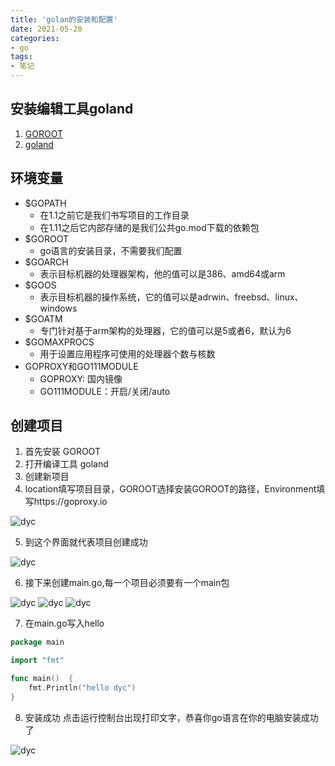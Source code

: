```yaml
---
title: 'golan的安装和配置'
date: 2021-05-20
categories:
- go
tags:
- 笔记
---
```




## 安装编辑工具goland
1. [GOROOT](https://golang.google.cn/)
2. [goland](https://www.jetbrains.com/go/)

## 环境变量
+ $GOPATH
    - 在1.1之前它是我们书写项目的工作目录
    - 在1.11之后它内部存储的是我们公共go.mod下载的依赖包
+ $GOROOT
    - go语言的安装目录，不需要我们配置
+ $GOARCH
    - 表示目标机器的处理器架构，他的值可以是386、amd64或arm
+ $GOOS 
    - 表示目标机器的操作系统，它的值可以是adrwin、freebsd、linux、windows
+ $GOATM
    - 专门针对基于arm架构的处理器，它的值可以是5或者6，默认为6
+ $GOMAXPROCS
    - 用于设置应用程序可使用的处理器个数与核数
+ GOPROXY和GO111MODULE
    - GOPROXY: 国内镜像
    - GO111MODULE：开启/关闭/auto

## 创建项目
1. 首先安装 GOROOT
2. 打开编译工具 goland
3. 创建新项目
4. location填写项目目录，GOROOT选择安装GOROOT的路径，Environment填写https://goproxy.io

<img src="https://webdyc.oss-cn-beijing.aliyuncs.com/blog/QQ%E6%88%AA%E5%9B%BE20210520141711.png" alt="dyc" title="dyc" class="zoom-custom-imgs">

5. 到这个界面就代表项目创建成功
<img src="https://webdyc.oss-cn-beijing.aliyuncs.com/blog/%E5%BE%AE%E4%BF%A1%E5%9B%BE%E7%89%87%E7%BC%96%E8%BE%91_20210520143612.jpg" alt="dyc" title="dyc" class="zoom-custom-imgs">

6. 接下来创建main.go,每一个项目必须要有一个main包
<img src="https://webdyc.oss-cn-beijing.aliyuncs.com/blog/QQ%E6%88%AA%E5%9B%BE20210520143948.png" alt="dyc" title="dyc" class="zoom-custom-imgs">
<img src="https://webdyc.oss-cn-beijing.aliyuncs.com/blog/QQ%E6%88%AA%E5%9B%BE20210520144033.png" alt="dyc" title="dyc" class="zoom-custom-imgs">
<img src="https://webdyc.oss-cn-beijing.aliyuncs.com/blog/QQ%E6%88%AA%E5%9B%BE20210520144117.png" alt="dyc" title="dyc" class="zoom-custom-imgs">

7. 在main.go写入hello
```go
package main

import "fmt"

func main()  {
	fmt.Println("hello dyc")
}
```

8. 安装成功
点击运行控制台出现打印文字，恭喜你go语言在你的电脑安装成功了
<img src="https://webdyc.oss-cn-beijing.aliyuncs.com/blog/QQ%E6%88%AA%E5%9B%BE20210520144823.png" alt="dyc" title="dyc" class="zoom-custom-imgs">



